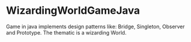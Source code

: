 # WizardingWorldGameJava

Game in java implements design patterns like: Bridge, Singleton, Observer and Prototype. The thematic is a wizarding World.
